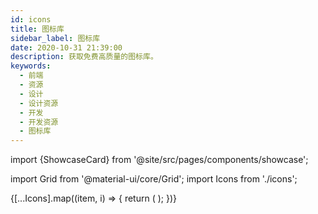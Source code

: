 ```yaml
---
id: icons
title: 图标库
sidebar_label: 图标库
date: 2020-10-31 21:39:00
description: 获取免费高质量的图标库。
keywords:
  - 前端
  - 资源
  - 设计
  - 设计资源
  - 开发
  - 开发资源
  - 图标库
---
```


import {ShowcaseCard} from '@site/src/pages/components/showcase';

import Grid from '@material-ui/core/Grid'; import Icons from './icons';

<Grid container spacing={4} alignItems="stretch">
  {[...Icons].map((item, i) => {
    return (
      <Grid item xs={12} md={6} xl={4} key={i}>
        <ShowcaseCard {...item} type="作者" />
      </Grid>
    );
  })}
</Grid>
